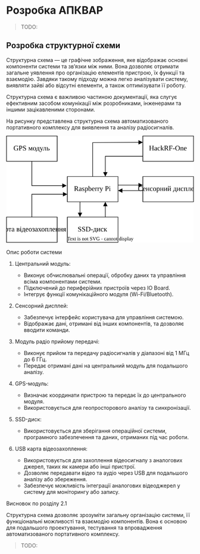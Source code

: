 # Розробка АПКВАР

> TODO:

## Розробка структурної схеми

Структурна схема — це графічне зображення, яке відображає основні компоненти системи та зв’язки між ними. Вона дозволяє отримати загальне уявлення про організацію елементів пристрою, їх функції та взаємодію. Завдяки такому підходу можна легко аналізувати систему, виявляти зайві або відсутні елементи, а також оптимізувати її роботу.

Структурна схема є важливою частиною документації, яка слугує ефективним засобом комунікації між розробниками, інженерами та іншими зацікавленими сторонами.

На рисунку представлена структурна схема автоматизованого портативного комплексу для виявлення та аналізу радіосигналів. 

![Структурна схема](sheme/structural.drawio.svg)

Опис роботи системи

1. Центральний модуль:
    * Виконує обчислювальні операції, обробку даних та управління всіма компонентами системи.
    * Підключений до периферійних пристроїв через IO Board.
    * Інтегрує функції комунікаційного модуля (Wi-Fi/Bluetooth).

2. Сенсорний дисплей:
    * Забезпечує інтерфейс користувача для управління системою.
    * Відображає дані, отримані від інших компонентів, та дозволяє вводити команди.

3. Модуль радіо прийому передачі:
    * Виконує прийом та передачу радіосигналів у діапазоні від 1 МГц до 6 ГГц.
    * Передає отримані дані на центральний модуль для подальшого аналізу.

4. GPS-модуль:
    * Визначає координати пристрою та передає їх до центрального модуля.
    * Використовується для геопросторового аналізу та синхронізації.

5. SSD-диск:
    * Використовується для зберігання операційної системи, програмного забезпечення та даних, отриманих під час роботи.

6. USB карта відеозахоплення:
    * Використовується для захоплення відеосигналу з аналогових джерел, таких як камери або інші пристрої.
    * Дозволяє передавати відео та аудіо через USB для подальшого аналізу або збереження.
    * Забезпечує можливість інтеграції аналогових відеоджерел у систему для моніторингу або запису.

Висновок по розділу  2.1

Структурна схема дозволяє зрозуміти загальну організацію системи, її функціональні можливості та взаємодію компонентів. Вона є основою для подальшого проектування, тестування та впровадження автоматизованого портативного комплексу.



> TODO:

